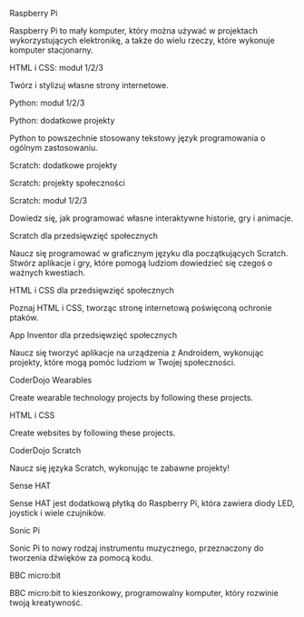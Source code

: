 Raspberry Pi

Raspberry Pi to mały komputer, który można używać w projektach wykorzystujących elektronikę, a także do wielu rzeczy, które wykonuje komputer stacjonarny.

HTML i CSS: moduł 1/2/3

Twórz i stylizuj własne strony internetowe.

Python: moduł 1/2/3

Python: dodatkowe projekty

Python to powszechnie stosowany tekstowy język programowania o ogólnym zastosowaniu.

Scratch: dodatkowe projekty

Scratch: projekty społeczności

Scratch: moduł 1/2/3

Dowiedz się, jak programować własne interaktywne historie, gry i animacje.

Scratch dla przedsięwzięć społecznych

Naucz się programować w graficznym języku dla początkujących Scratch. Stwórz aplikacje i gry, które pomogą ludziom dowiedzieć się czegoś o ważnych kwestiach.

HTML i CSS dla przedsięwzięć społecznych

Poznaj HTML i CSS, tworząc stronę internetową poświęconą ochronie ptaków.

App Inventor dla przedsięwzięć społecznych

Naucz się tworzyć aplikacje na urządzenia z Androidem, wykonując projekty, które mogą pomóc ludziom w Twojej społeczności.

CoderDojo Wearables

Create wearable technology projects by following these projects.

HTML i CSS

Create websites by following these projects.

CoderDojo Scratch

Naucz się języka Scratch, wykonując te zabawne projekty!

Sense HAT

Sense HAT jest dodatkową płytką do Raspberry Pi, która zawiera diody LED, joystick i wiele czujników.

Sonic Pi

Sonic Pi to nowy rodzaj instrumentu muzycznego, przeznaczony do tworzenia dźwięków za pomocą kodu.

BBC micro:bit

BBC micro:bit to kieszonkowy, programowalny komputer, który rozwinie twoją kreatywność.